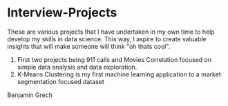 # Interview-Projects
These are various projects that I have undertaken in my own time to help develop my skills in data science. This way, I aspire to create valuable insights that will make someone will think "oh thats cool". 

1. First two projects being 911 calls and Movies Correlation focused on simple data analysis and data exploration.
2. K-Means Clustering is my first machine learning application to a market segmentation focused dataset


Benjamin Grech
